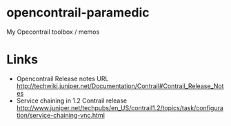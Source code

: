 # opencontrail-paramedic
My Opecontrail toolbox / memos

# Links
* Opencontrail Release notes URL http://techwiki.juniper.net/Documentation/Contrail#Contrail_Release_Notes
* Service chaining in 1.2 Contrail release  http://www.juniper.net/techpubs/en_US/contrail1.2/topics/task/configuration/service-chaining-vnc.html


